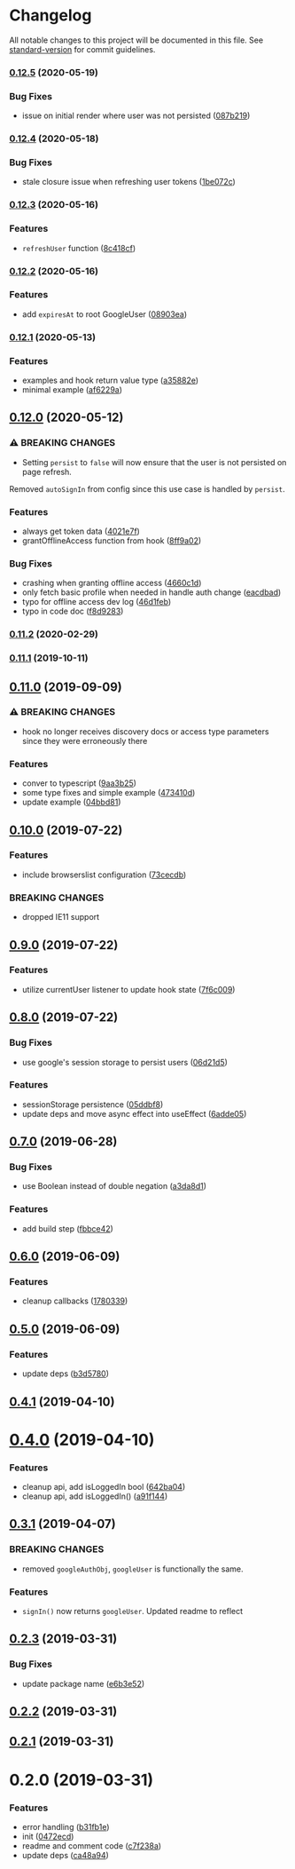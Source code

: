 # Changelog

All notable changes to this project will be documented in this file. See [standard-version](https://github.com/conventional-changelog/standard-version) for commit guidelines.

### [0.12.5](https://github.com/asyarb/react-use-googlelogin/compare/v0.12.4...v0.12.5) (2020-05-19)


### Bug Fixes

* issue on initial render where user was not persisted ([087b219](https://github.com/asyarb/react-use-googlelogin/commit/087b2190e2accb3aeda250e712e12dda69be9d09))

### [0.12.4](https://github.com/asyarb/react-use-googlelogin/compare/v0.12.3...v0.12.4) (2020-05-18)

### Bug Fixes

- stale closure issue when refreshing user tokens
  ([1be072c](https://github.com/asyarb/react-use-googlelogin/commit/1be072c05192084a5edba73b5d0529fa9a09ed94))

### [0.12.3](https://github.com/asyarb/react-use-googlelogin/compare/v0.12.2...v0.12.3) (2020-05-16)

### Features

- `refreshUser` function
  ([8c418cf](https://github.com/asyarb/react-use-googlelogin/commit/8c418cfe6d6e71ed8f0692ae9afed71369ff3c29))

### [0.12.2](https://github.com/asyarb/react-use-googlelogin/compare/v0.12.1...v0.12.2) (2020-05-16)

### Features

- add `expiresAt` to root GoogleUser
  ([08903ea](https://github.com/asyarb/react-use-googlelogin/commit/08903ea976dec45aa10b5b77814c1657ce251e48))

### [0.12.1](https://github.com/asyarb/react-use-googlelogin/compare/v0.12.0...v0.12.1) (2020-05-13)

### Features

- examples and hook return value type
  ([a35882e](https://github.com/asyarb/react-use-googlelogin/commit/a35882e7cae5134b84bae6ff401c7191a50468b5))
- minimal example
  ([af6229a](https://github.com/asyarb/react-use-googlelogin/commit/af6229a34c7498935b4b1953bff46d046f28b68e))

## [0.12.0](https://github.com/asyarb/react-use-googlelogin/compare/v0.11.2...v0.12.0) (2020-05-12)

### ⚠ BREAKING CHANGES

- Setting `persist` to `false` will now ensure that the user is not persisted on
  page refresh.

Removed `autoSignIn` from config since this use case is handled by `persist`.

### Features

- always get token data
  ([4021e7f](https://github.com/asyarb/react-use-googlelogin/commit/4021e7fafa9b0e65a0268c6ebfd8a743340eefc6))
- grantOfflineAccess function from hook
  ([8ff9a02](https://github.com/asyarb/react-use-googlelogin/commit/8ff9a02f44d913a6d0ac406c33e12a4421c37428))

### Bug Fixes

- crashing when granting offline access
  ([4660c1d](https://github.com/asyarb/react-use-googlelogin/commit/4660c1d03cb90cca6e680a24e007525945711fff))
- only fetch basic profile when needed in handle auth change
  ([eacdbad](https://github.com/asyarb/react-use-googlelogin/commit/eacdbad5f0086b8505bc62ce0e638a28e9e1e32f))
- typo for offline access dev log
  ([46d1feb](https://github.com/asyarb/react-use-googlelogin/commit/46d1feb2b5b352f0f2ae4b4aaaa38b93a50ad8a2))
- typo in code doc
  ([f8d9283](https://github.com/asyarb/react-use-googlelogin/commit/f8d9283f5fe231514800b34d50686b9a1ced8cca))

### [0.11.2](https://github.com/asyarb/react-use-googlelogin/compare/v0.11.1...v0.11.2) (2020-02-29)

### [0.11.1](https://github.com/asyarb/react-use-googlelogin/compare/v0.11.0...v0.11.1) (2019-10-11)

## [0.11.0](https://github.com/asyarb/react-use-googlelogin/compare/v0.10.0...v0.11.0) (2019-09-09)

### ⚠ BREAKING CHANGES

- hook no longer receives discovery docs or access type parameters since they
  were erroneously there

### Features

- conver to typescript
  ([9aa3b25](https://github.com/asyarb/react-use-googlelogin/commit/9aa3b25))
- some type fixes and simple example
  ([473410d](https://github.com/asyarb/react-use-googlelogin/commit/473410d))
- update example
  ([04bbd81](https://github.com/asyarb/react-use-googlelogin/commit/04bbd81))

## [0.10.0](https://github.com/asyarb/react-use-googlelogin/compare/v0.9.0...v0.10.0) (2019-07-22)

### Features

- include browserslist configuration
  ([73cecdb](https://github.com/asyarb/react-use-googlelogin/commit/73cecdb))

### BREAKING CHANGES

- dropped IE11 support

## [0.9.0](https://github.com/asyarb/react-use-googlelogin/compare/v0.8.0...v0.9.0) (2019-07-22)

### Features

- utilize currentUser listener to update hook state
  ([7f6c009](https://github.com/asyarb/react-use-googlelogin/commit/7f6c009))

## [0.8.0](https://github.com/asyarb/react-use-googlelogin/compare/v0.7.0...v0.8.0) (2019-07-22)

### Bug Fixes

- use google's session storage to persist users
  ([06d21d5](https://github.com/asyarb/react-use-googlelogin/commit/06d21d5))

### Features

- sessionStorage persistence
  ([05ddbf8](https://github.com/asyarb/react-use-googlelogin/commit/05ddbf8))
- update deps and move async effect into useEffect
  ([6adde05](https://github.com/asyarb/react-use-googlelogin/commit/6adde05))

## [0.7.0](https://github.com/asyarb/react-use-googlelogin/compare/v0.6.0...v0.7.0) (2019-06-28)

### Bug Fixes

- use Boolean instead of double negation
  ([a3da8d1](https://github.com/asyarb/react-use-googlelogin/commit/a3da8d1))

### Features

- add build step
  ([fbbce42](https://github.com/asyarb/react-use-googlelogin/commit/fbbce42))

## [0.6.0](https://github.com/asyarb/react-use-googlelogin/compare/v0.5.0...v0.6.0) (2019-06-09)

### Features

- cleanup callbacks
  ([1780339](https://github.com/asyarb/react-use-googlelogin/commit/1780339))

## [0.5.0](https://github.com/asyarb/react-use-googlelogin/compare/v0.4.1...v0.5.0) (2019-06-09)

### Features

- update deps
  ([b3d5780](https://github.com/asyarb/react-use-googlelogin/commit/b3d5780))

## [0.4.1](https://github.com/asyarb/react-use-googlelogin/compare/v0.4.0...v0.4.1) (2019-04-10)

# [0.4.0](https://github.com/asyarb/react-use-googlelogin/compare/v0.3.1...v0.4.0) (2019-04-10)

### Features

- cleanup api, add isLoggedIn bool
  ([642ba04](https://github.com/asyarb/react-use-googlelogin/commit/642ba04))
- cleanup api, add isLoggedIn()
  ([a91f144](https://github.com/asyarb/react-use-googlelogin/commit/a91f144))

## [0.3.1](https://github.com/asyarb/react-use-googlelogin/compare/v0.3.0...v0.3.1) (2019-04-07)

### BREAKING CHANGES

- removed `googleAuthObj`, `googleUser` is functionally the same.

### Features

- `signIn()` now returns `googleUser`. Updated readme to reflect

## [0.2.3](https://github.com/asyarb/react-use-googlelogin/compare/v0.2.1...v0.2.3) (2019-03-31)

### Bug Fixes

- update package name
  ([e6b3e52](https://github.com/asyarb/react-use-googlelogin/commit/e6b3e52))

## [0.2.2](https://github.com/asyarb/react-use-googlelogin/compare/v0.2.1...v0.2.2) (2019-03-31)

## [0.2.1](https://github.com/asyarb/react-use-googlelogin/compare/v0.2.0...v0.2.1) (2019-03-31)

# 0.2.0 (2019-03-31)

### Features

- error handling
  ([b31fb1e](https://github.com/asyarb/react-use-googleoauth/commit/b31fb1e))
- init
  ([0472ecd](https://github.com/asyarb/react-use-googleoauth/commit/0472ecd))
- readme and comment code
  ([c7f238a](https://github.com/asyarb/react-use-googleoauth/commit/c7f238a))
- update deps
  ([ca48a94](https://github.com/asyarb/react-use-googleoauth/commit/ca48a94))
